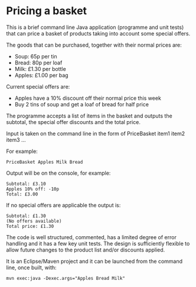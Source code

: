 # Pricing a basket

This is a brief command line Java application (programme and unit tests) that can price a basket of products taking into account some special offers. 

The goods that can be purchased, together with their normal prices are:

*   Soup: 65p per tin
*   Bread: 80p per loaf
*   Milk: £1.30 per bottle
*   Apples: £1.00 per bag

Current special offers are:

*   Apples have a 10% discount off their normal price this week
*   Buy 2 tins of soup and get a loaf of bread for half price

The programme accepts a list of items in the basket and outputs the subtotal, the special offer discounts and the total price. 

Input is taken on the command line in the form of PriceBasket item1 item2 item3 ...

For example:

```
PriceBasket Apples Milk Bread
```

Output will be on the console, for example:

```
Subtotal: £3.10
Apples 10% off: -10p
Total: £3.00
```

If no special offers are applicable the output is:

```
Subtotal: £1.30
(No offers available)
Total price: £1.30
```

The code is well structured, commented, has a limited degree of error handling and it has a few key unit tests. The design is sufficiently flexible to allow future changes to the product list and/or discounts applied. 

It is an Eclipse/Maven project and it can be launched from the command line, once built, with:

```
mvn exec:java -Dexec.args="Apples Bread Milk"
```
